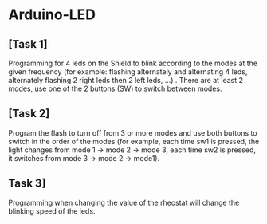 # Arduino-LED
## [Task 1] 
Programming for 4 leds on the Shield to blink according to the modes at the given 
frequency (for example: flashing alternately and alternating 4 leds, alternately flashing 
2 right leds then 2 left leds, ...) . There are at least 2 modes, use one of the 2 buttons 
(SW) to switch between modes.

## [Task 2] 
Program the flash to turn off from 3 or more modes and use both buttons to switch in the 
order of the modes (for example, each time sw1 is pressed, the light changes from mode 1 
-> mode 2 -> mode 3, each time sw2 is pressed, it switches from mode 3 -> mode 2 -> mode1).

## Task 3] 
Programming when changing the value of the rheostat will change the blinking speed of the leds.
